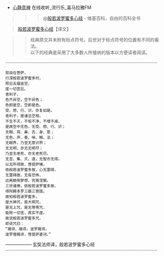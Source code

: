 - [心静意禅](https://www.ximalaya.com/yinyue/4185135/) 在线收听_流行乐_喜马拉雅FM

>>> @[般若波罗蜜多心经](https://zh.wikipedia.org/wiki/般若波羅蜜多心經) - 维基百科，自由的百科全书

> [般若波罗蜜多心经](https://zh.wikipedia.org/wiki/般若波羅蜜多心經)【译文】

>> 经典原文并未附有标点符号。后世对于标点符号的位置有不同的看法。<br>
>> 以下的经典是采用了大多数人所接纳的版本以方便读者阅读。

·······················································································································
```
观自在菩萨，
行深般若波罗蜜多时，
照见五蕴皆空，
度一切苦厄。
舍利子，
色不异空，空不异色；
色即是空，空即是色。
受、想、行、识，亦复如是。
舍利子，是诸法空相，
不生不灭，不垢不净，不增不减，
是故空中无色，无受、想、行、识；
无眼、耳、鼻、舌、身、意；
无色、声、香、味、触、法；
无眼界，乃至无意识界；
无无明，亦无无明尽；
乃至无老死，亦无老死尽。
无苦、集、灭、道，无智亦无得。
以无所得故，菩提萨埵，
依般若波罗蜜多故，心无罣碍，
无罣碍故，无有恐怖，
远离颠倒梦想，究竟涅槃。
三世诸佛，依般若波罗蜜多故，
得阿耨多罗三藐三菩提。
故知般若波罗蜜多，
是大神咒，是大明咒，
是无上咒，是无等等咒，
能除一切苦，真实不虚。
故说般若波罗蜜多咒，
即说咒曰：
“揭谛、揭谛，波罗揭谛，
波罗僧揭谛，菩提萨婆诃。”
```
—————— 玄奘法师译，般若波罗蜜多心经
·······················································································································

